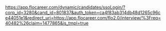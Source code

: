 



https://app.flocareer.com/dynamic/candidates/ssoLogin/?corp_id=3280&cand_id=801837&auth_token=ca4f83ab314db48d1265c96ce44051e1&redirect_uri=https://app.flocareer.com/flo2.0/interview/%3Freq=40482%26claim=1477865&is_tmpl=true









